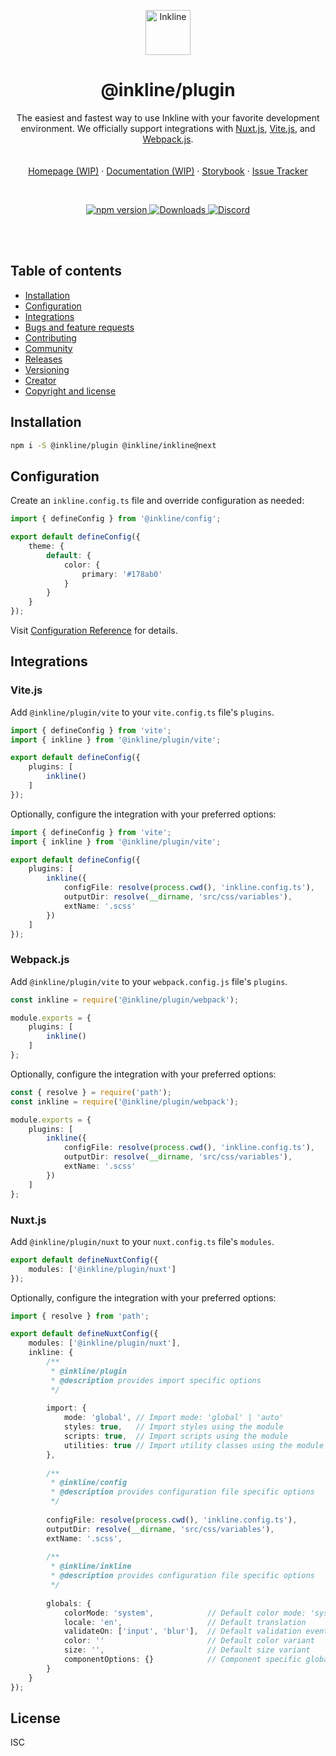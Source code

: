 <p align="center">
    <a href="https://inkline.io/">
        <img src="https://raw.githubusercontent.com/inkline/inkline.io/main/src/assets/images/logo/logo-black.svg" alt="Inkline" width=72 height=72>
    </a>
</p>

<h1 align="center">@inkline/plugin</h1>

<p align="center">
    The easiest and fastest way to use Inkline with your favorite development environment. We officially support integrations with <a href="https://nuxt.com">Nuxt.js</a>, <a href="https://vitejs.dev">Vite.js</a>, and <a href="https://webpack.js.org">Webpack.js</a>.
    <br/>
    <br/>
    <br/>
    <a href="https://next.inkline.io">Homepage (WIP)</a>
    ·
    <a href="https://next.inkline.io/docs/introduction">Documentation (WIP)</a>
    ·
    <a href="https://storybook.next.inkline.io/">Storybook</a>
    ·
    <a href="https://github.com/inkline/inkline/issues">Issue Tracker</a>
</p>

<br/>

<p align="center">
    <a href="https://www.npmjs.com/package/@inkline/plugin">
        <img src="https://img.shields.io/npm/v/@inkline/plugin.svg" alt="npm version">
    </a>
    <a href="https://www.npmjs.com/package/@inkline/plugin">
        <img src="https://img.shields.io/npm/dm/@inkline/plugin.svg" alt="Downloads">
    </a>
    <a href="https://chat.inkline.io">
        <img src="https://img.shields.io/discord/550436704482492429.svg" alt="Discord">
    </a>
</p>

<br/>
<br/>

## Table of contents

-   [Installation](#installation)
-   [Configuration](#configuration)
-   [Integrations](#integrations)
-   [Bugs and feature requests](#bugs-and-feature-requests)
-   [Contributing](#contributing)
-   [Community](#community)
-   [Releases](#releases)
-   [Versioning](#versioning)
-   [Creator](#creator)
-   [Copyright and license](#copyright-and-license)


## Installation
~~~bash
npm i -S @inkline/plugin @inkline/inkline@next
~~~

## Configuration
Create an `inkline.config.ts` file and override configuration as needed:

~~~ts
import { defineConfig } from '@inkline/config';

export default defineConfig({
    theme: {
        default: {
            color: {
                primary: '#178ab0'
            }
        }
    }
});
~~~

Visit [Configuration Reference](https://github.com/inkline/config) for details.

## Integrations

### Vite.js

Add `@inkline/plugin/vite` to your `vite.config.ts` file's `plugins`.

~~~ts
import { defineConfig } from 'vite';
import { inkline } from '@inkline/plugin/vite';

export default defineConfig({
    plugins: [
        inkline()
    ]
});
~~~

Optionally, configure the integration with your preferred options:

~~~ts
import { defineConfig } from 'vite';
import { inkline } from '@inkline/plugin/vite';

export default defineConfig({
    plugins: [
        inkline({
            configFile: resolve(process.cwd(), 'inkline.config.ts'),
            outputDir: resolve(__dirname, 'src/css/variables'),
            extName: '.scss'
        })
    ]
});
~~~

### Webpack.js

Add `@inkline/plugin/vite` to your `webpack.config.js` file's `plugins`.

~~~ts
const inkline = require('@inkline/plugin/webpack');

module.exports = {
    plugins: [
        inkline()
    ]
};
~~~

Optionally, configure the integration with your preferred options:

~~~ts
const { resolve } = require('path');
const inkline = require('@inkline/plugin/webpack');

module.exports = {
    plugins: [
        inkline({
            configFile: resolve(process.cwd(), 'inkline.config.ts'),
            outputDir: resolve(__dirname, 'src/css/variables'),
            extName: '.scss'
        })
    ]
};
~~~



### Nuxt.js

Add `@inkline/plugin/nuxt` to your `nuxt.config.ts` file's `modules`.

~~~ts
export default defineNuxtConfig({
    modules: ['@inkline/plugin/nuxt']
});
~~~

Optionally, configure the integration with your preferred options:

~~~ts
import { resolve } from 'path';

export default defineNuxtConfig({
    modules: ['@inkline/plugin/nuxt'],
    inkline: {
        /**
         * @inkline/plugin 
         * @description provides import specific options
         */
         
        import: {
            mode: 'global', // Import mode: 'global' | 'auto'
            styles: true,   // Import styles using the module
            scripts: true,  // Import scripts using the module
            utilities: true // Import utility classes using the module
        },
        
        /**
         * @inkline/config
         * @description provides configuration file specific options
         */
         
        configFile: resolve(process.cwd(), 'inkline.config.ts'),
        outputDir: resolve(__dirname, 'src/css/variables'),
        extName: '.scss',
        
        /**
         * @inkline/inkline
         * @description provides configuration file specific options
         */
         
        globals: {
            colorMode: 'system',            // Default color mode: 'system' | 'light' | 'dark' | string
            locale: 'en',                   // Default translation
            validateOn: ['input', 'blur'],  // Default validation events
            color: ''                       // Default color variant
            size: '',                       // Default size variant
            componentOptions: {}            // Component specific global overrides
        } 
    }
});
~~~

## License
ISC
